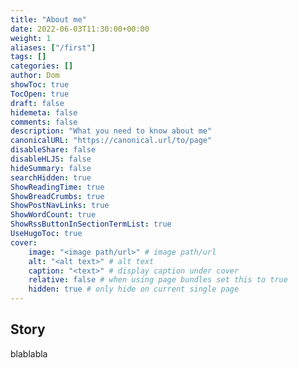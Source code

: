```yaml
---
title: "About me"
date: 2022-06-03T11:30:00+00:00
weight: 1
aliases: ["/first"]
tags: []
categories: []
author: Dom
showToc: true
TocOpen: true
draft: false
hidemeta: false
comments: false
description: "What you need to know about me"
canonicalURL: "https://canonical.url/to/page"
disableShare: false
disableHLJS: false
hideSummary: false
searchHidden: true
ShowReadingTime: true
ShowBreadCrumbs: true
ShowPostNavLinks: true
ShowWordCount: true
ShowRssButtonInSectionTermList: true
UseHugoToc: true
cover:
    image: "<image path/url>" # image path/url
    alt: "<alt text>" # alt text
    caption: "<text>" # display caption under cover
    relative: false # when using page bundles set this to true
    hidden: true # only hide on current single page
---
```


## Story

blablabla


